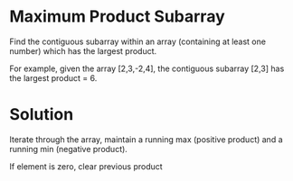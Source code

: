 Maximum Product Subarray
===
Find the contiguous subarray within an array (containing at least one number) which has the largest product.

For example, given the array [2,3,-2,4],
the contiguous subarray [2,3] has the largest product = 6. 

Solution
===
Iterate through the array, maintain a running max (positive product) and a running min (negative product). 

If element is zero, clear previous product
